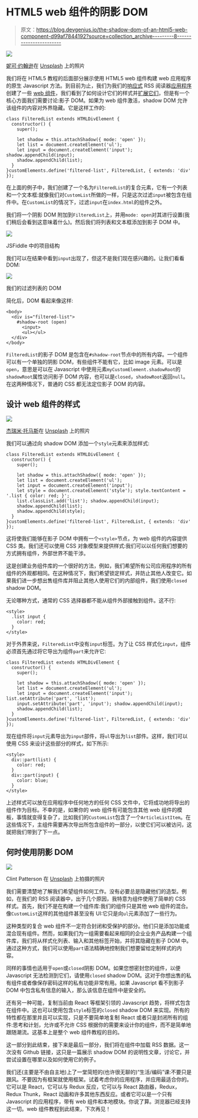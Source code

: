 # HTML5 web 组件的阴影 DOM

> 原文：<https://blog.devgenius.io/the-shadow-dom-of-an-html5-web-component-d99af7844192?source=collection_archive---------8----------------------->

![](img/02aa5563580e3fbb0b9e4d3ae42a4ca9.png)

[妮可·约翰逊](https://unsplash.com/@victorious_light?utm_source=medium&utm_medium=referral)在 [Unsplash](https://unsplash.com?utm_source=medium&utm_medium=referral) 上的照片

我们将在 HTML5 教程的后面部分展示使用 HTML5 web 组件构建 web 应用程序的原生 Javascript 方法。到目前为止，我们为我们的[响应式](/the-responsive-layout-for-our-rust-web-application-8fb46fe14c8f) RSS 阅读器[应用程序](/initial-setup-for-a-rust-web-application-using-web-components-and-native-javascript-modules-ee832c062e8a)创建了一些 [web 组件](/html5-rss-reader-writing-the-first-web-components-949eec88dbf9)，我们看到了如何设计它们的样式并[扩展它们](/html5-rss-reader-writing-specialized-web-components-8c8a972e681a)，但是有一个核心方面我们需要讨论:影子 DOM。如果为 web 组件激活，shadow DOM 允许该组件的内容对外界隐藏。它是这样工作的:

```
class FilteredList extends HTMLDivElement {
  constructor() {
    super();

    let shadow = this.attachShadow({ mode: 'open' });
    let list = document.createElement('ul');
    let input = document.createElement('input'); shadow.appendChild(input);
    shadow.appendChild(list);
  }
}customElements.define('filtered-list', FilteredList, { extends: 'div' });
```

在上面的例子中，我们创建了一个名为`FilteredList`的复合元素，它有一个列表和一个文本框:就像我们对`CustomList`所做的一样，只是这次过滤`input`被包含在组件中。在`CustomList`的情况下，过滤`input`在`index.html`的组件之外。

我们将一个阴影 DOM 附加到`FilteredList`上，并用`mode: open`对其进行设置(我们稍后会看到这意味着什么)。然后我们将列表和文本框添加到影子 DOM 中。

![](img/40d193e5d6f901be0e7e1b9a236587ec.png)

JSFiddle 中的项目结构

我们可以在结果中看到`input`出现了，但这不是我们现在感兴趣的。让我们看看 DOM:

![](img/df2f870043f58b2896fc9e7ea97d9368.png)

我们的过滤列表的 DOM

简化后，DOM 看起来像这样:

```
<body>
  <div is="filtered-list">
    #shadow-root (open)
      <input>
      <ul></ul>
  </div>
</body>
```

`FilteredList`的影子 DOM 是包含在`#shadow-root`节点中的所有内容。一个组件可以有一个单独的阴影 DOM，有些组件不能有它，比如 image 元素。可以是`open`，意思是可以在 Javascript 中使用元素`myCustomElement.shadowRoot`的`shadowRoot`属性访问影子 DOM 内容，也可以是`closed`，`shadowRoot`返回`null`。在这两种情况下，普通的 CSS 都无法定位影子 DOM 的内容。

## 设计 web 组件的样式

![](img/afd4947de8fc1238989da4f1378cbc73.png)

[杰瑞米·托马斯](https://unsplash.com/@jeremythomasphoto?utm_source=medium&utm_medium=referral)在 [Unsplash](https://unsplash.com?utm_source=medium&utm_medium=referral) 上的照片

我们可以通过向 shadow DOM 添加一个`style`元素来添加样式:

```
class FilteredList extends HTMLDivElement {
  constructor() {
    super();

    let shadow = this.attachShadow({ mode: 'open' });
    let list = document.createElement('ul');
    let input = document.createElement('input');
    let style = document.createElement('style'); style.textContent = '.list { color: red; }';
    list.classList.add('list'); shadow.appendChild(input);
    shadow.appendChild(list);
    shadow.appendChild(style);
  }
}customElements.define('filtered-list', FilteredList, { extends: 'div' });
```

这将使我们能够在影子 DOM 中拥有一个`<style>`节点，为 web 组件的内容提供 CSS 类。我们还可以使用 CSS 对象模型来提供样式:我们可以以任何我们想要的方式拥有组件，外部世界不能干涉。

这是创建业务组件库的一个很好的方法，例如，我们希望所有公司应用程序的所有组件的外观都相同。在这种情况下，我们希望锁定样式，并防止其他人改变它。如果我们进一步想出售组件库并阻止其他人使用它们的内部组件，我们使用`closed` shadow DOM。

无论哪种方式，通常的 CSS 选择器都不能从组件外部接触到组件。这不行:

```
<style>
  .list input {
    color: red;
  }
</style>
```

对于外界来说，`FilteredList`中没有`input`标签。为了让 CSS 样式化`input`，组件必须首先通过将它导出为组件`part`来允许它:

```
class FilteredList extends HTMLDivElement {
  constructor() {
    super();

    let shadow = this.attachShadow({ mode: 'open' });
    let list = document.createElement('ul');
    let input = document.createElement('input'); list.setAttribute('part', 'list');
    input.setAttribute('part', 'input'); shadow.appendChild(input);
    shadow.appendChild(list);
  }
}customElements.define('filtered-list', FilteredList, { extends: 'div' });
```

现在组件将`input`元素导出为`input`部件，将`ul`导出为`list`部件。这样，我们可以使用 CSS 来设计这些部分的样式，如下所示:

```
<style>
  div::part(list) {
    color: red;
  }
  div::part(input) {
    color: blue;
  }
</style>
```

上述样式可以放在应用程序中任何地方的任何 CSS 文件中，它将成功地将导出的组件作为目标。不幸的是，如果你的 web 组件有可能包含其他 web 组件的模板，事情就变得复杂了，比如我们的`CustomList`包含了一个`ArticleListItem`。在这些情况下，主组件需要再次导出所包含组件的一部分，以使它们可以被访问，这就把我们带到了下一点。

## 何时使用阴影 DOM

![](img/54dd17dc72fcdbfea718c3584ddb3af1.png)

Clint Patterson 在 [Unsplash](https://unsplash.com?utm_source=medium&utm_medium=referral) 上拍摄的照片

我们需要清楚地了解我们希望组件如何工作。没有必要总是隐藏他们的造型。例如，在我们的 RSS 阅读器中，出于几个原因，我特意为组件使用了简单的 CSS 样式。首先，我们不是在构建一个组件库:我们的组件只是其他 web 组件的混合。像`CustomList`这样的其他组件甚至没有 UI:它只是向`ul`元素添加了一些行为。

这种类型的复合 web 组件不一定符合封闭和受保护的部分。他们只是添加功能或混合现有组件。然而，如果我们为一组需要看起来相同的企业业务产品构建一个组件库，我们将从样式化列表、输入和其他标签开始，并将其隐藏在影子 DOM 中。通过这种方式，我们可以使用`part`语法精确地控制我们想要留给定制样式的内容。

同样的事情也适用于`open`或`closed`阴影 DOM。如果您想密封您的组件，以便 Javascript 无法检测到它们，请使用`closed` shadow DOM。这对于你想出售的私有组件或者像保存密码这样的私有功能非常有用。如果 Javascript 看不到影子 DOM 中包含私有信息的输入，那么该信息在组件中是安全的。

还有另一种可能，复制当前由 React 等框架引领的 Javascript 趋势，将样式包含在组件中。这也可以使用包含`style`标签的`closed` shadow DOM 来实现。所有的特性都在那里并且可以实现，只是不要简单地复制 React 或者只是封闭所有的组件:思考和计划，允许或不允许 CSS 根据你的需要来设计你的组件，而不是简单地跟随潮流。这基本上是整个 web 组件教程的目的。

这一部分到此结束，接下来是最后一部分，我们将在组件中加载 RSS 数据。这一次没有 Github 链接，这只是一篇展示 shadow DOM 的说明性文章，讨论它，并尝试设置在哪里以及如何使用它的例子。

我们还(主要是不由自主地)上了一堂简短的(也许很无聊的)“生活/编码”课:不要只是跟风。不要因为有框架就使用框架。试着考虑你的应用程序，并应用最适合你的。它可以是 React，它可以与 Redux 反应，它可以与 React 路由器，Redux，Redux Thunk，React 动画和许多其他东西反应。或者它可以是一个只有 Javascript 的应用程序，带有 web 组件和本地模块。你说了算。浏览器已经支持这一切。web 组件教程到此结束，下次再见！